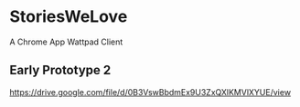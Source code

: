 # StoriesWeLove
A Chrome App Wattpad Client

## Early Prototype 2
https://drive.google.com/file/d/0B3VswBbdmEx9U3ZxQXlKMVlXYUE/view
